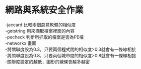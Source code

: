 # 網路與系統安全作業
-jaccard 比較兩個惡意軟體的相似度  
-getstring 用來擷取檔案裡面的內容  
-pecheck 判斷所抓取的檔案是否為PE檔  
-networkx 畫圖  
-將關聯度設為0.3，只要兩個程式間的相似度>0.3就會有一條線相接  
-將關聯度設為0.8，只要兩個城市間的相似度>0.8就會有一條線相接  
-關聯度設定的越低，圖形的線條會越多越密
